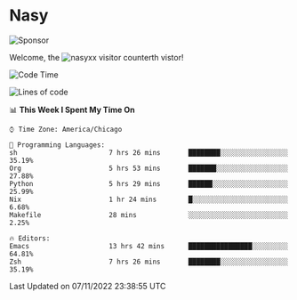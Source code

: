 # Nasy

<!--
<p align="center">
<img height="200" src="https://github-readme-stats.vercel.app/api?username=nasyxx&count_private=true&show_icons=true&theme=dracula&include_all_commits=true"/>
<img height="200" src="https://github-readme-stats.vercel.app/api/top-langs/?username=nasyxx&theme=dracula&hide=html,jupyter+notebook&count_private=true&show_icons=true"/>
</p>

  
----------------
-->

![Sponsor](https://img.shields.io/static/v1.svg?label=Sponsor&message=%E2%9D%A4&logo=GitHub&style=flat&color=pink)
 
Welcome, the ![nasyxx visitor counter](https://count.getloli.com/get/@nasyxx?theme=rule34)th vistor!
 
<!--START_SECTION:waka-->
![Code Time](http://img.shields.io/badge/Code%20Time-2%2C787%20hrs%2019%20mins-blue)

![Lines of code](https://img.shields.io/badge/From%20Hello%20World%20I%27ve%20Written-5%20Million%20lines%20of%20code-blue)

📊 **This Week I Spent My Time On** 

```text
⌚︎ Time Zone: America/Chicago

💬 Programming Languages: 
sh                       7 hrs 26 mins       ████████░░░░░░░░░░░░░░░░░   35.19% 
Org                      5 hrs 53 mins       ███████░░░░░░░░░░░░░░░░░░   27.88% 
Python                   5 hrs 29 mins       ██████░░░░░░░░░░░░░░░░░░░   25.99% 
Nix                      1 hr 24 mins        █░░░░░░░░░░░░░░░░░░░░░░░░   6.68% 
Makefile                 28 mins             ░░░░░░░░░░░░░░░░░░░░░░░░░   2.25%

🔥 Editors: 
Emacs                    13 hrs 42 mins      ████████████████░░░░░░░░░   64.81% 
Zsh                      7 hrs 26 mins       ████████░░░░░░░░░░░░░░░░░   35.19%

```


 Last Updated on 07/11/2022 23:38:55 UTC
<!--END_SECTION:waka-->

<!-- ![visitors](https://visitor-badge.laobi.icu/badge?page_id=nasyxx.nasyxx) -->

